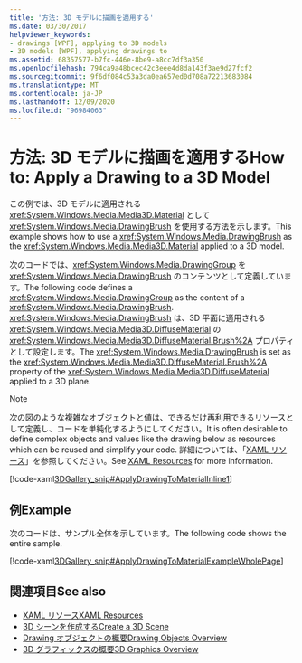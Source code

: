 ```yaml
---
title: '方法: 3D モデルに描画を適用する'
ms.date: 03/30/2017
helpviewer_keywords:
- drawings [WPF], applying to 3D models
- 3D models [WPF], applying drawings to
ms.assetid: 68357577-b7fc-446e-8be9-a8cc7df3a350
ms.openlocfilehash: 794ca9a48bcec42c3eee4d8da143f3ae9d27fcf2
ms.sourcegitcommit: 9f6df084c53a3da0ea657ed0d708a72213683084
ms.translationtype: MT
ms.contentlocale: ja-JP
ms.lasthandoff: 12/09/2020
ms.locfileid: "96984063"
---
```

# <a name="how-to-apply-a-drawing-to-a-3d-model"></a><span data-ttu-id="77103-102">方法: 3D モデルに描画を適用する</span><span class="sxs-lookup"><span data-stu-id="77103-102">How to: Apply a Drawing to a 3D Model</span></span>

<span data-ttu-id="77103-103">この例では、3D モデルに適用される <xref:System.Windows.Media.Media3D.Material> として <xref:System.Windows.Media.DrawingBrush> を使用する方法を示します。</span><span class="sxs-lookup"><span data-stu-id="77103-103">This example shows how to use a <xref:System.Windows.Media.DrawingBrush> as the <xref:System.Windows.Media.Media3D.Material> applied to a 3D model.</span></span>

<span data-ttu-id="77103-104">次のコードでは、<xref:System.Windows.Media.DrawingGroup> を <xref:System.Windows.Media.DrawingBrush> のコンテンツとして定義しています。</span><span class="sxs-lookup"><span data-stu-id="77103-104">The following code defines a <xref:System.Windows.Media.DrawingGroup> as the content of a <xref:System.Windows.Media.DrawingBrush>.</span></span>  <span data-ttu-id="77103-105"><xref:System.Windows.Media.DrawingBrush> は、3D 平面に適用される <xref:System.Windows.Media.Media3D.DiffuseMaterial> の <xref:System.Windows.Media.Media3D.DiffuseMaterial.Brush%2A> プロパティとして設定します。</span><span class="sxs-lookup"><span data-stu-id="77103-105">The <xref:System.Windows.Media.DrawingBrush> is set as the <xref:System.Windows.Media.Media3D.DiffuseMaterial.Brush%2A> property of the <xref:System.Windows.Media.Media3D.DiffuseMaterial> applied to a 3D plane.</span></span>

> [!NOTE]
> <span data-ttu-id="77103-106">次の図のような複雑なオブジェクトと値は、できるだけ再利用できるリソースとして定義し、コードを単純化するようにしてください。</span><span class="sxs-lookup"><span data-stu-id="77103-106">It is often desirable to define complex objects and values like the drawing below as resources which can be reused and simplify your code.</span></span> <span data-ttu-id="77103-107">詳細については、「[XAML リソース](/dotnet/desktop-wpf/fundamentals/xaml-resources-define)」を参照してください。</span><span class="sxs-lookup"><span data-stu-id="77103-107">See [XAML Resources](/dotnet/desktop-wpf/fundamentals/xaml-resources-define) for more information.</span></span>

[!code-xaml[3DGallery_snip#ApplyDrawingToMaterialInline1](~/samples/snippets/csharp/VS_Snippets_Wpf/3DGallery_snip/CS/ApplyDrawingToMaterialExample.xaml#applydrawingtomaterialinline1)]

## <a name="example"></a><span data-ttu-id="77103-108">例</span><span class="sxs-lookup"><span data-stu-id="77103-108">Example</span></span>

<span data-ttu-id="77103-109">次のコードは、サンプル全体を示しています。</span><span class="sxs-lookup"><span data-stu-id="77103-109">The following code shows the entire sample.</span></span>

[!code-xaml[3DGallery_snip#ApplyDrawingToMaterialExampleWholePage](~/samples/snippets/csharp/VS_Snippets_Wpf/3DGallery_snip/CS/ApplyDrawingToMaterialExample.xaml#applydrawingtomaterialexamplewholepage)]

## <a name="see-also"></a><span data-ttu-id="77103-110">関連項目</span><span class="sxs-lookup"><span data-stu-id="77103-110">See also</span></span>

- [<span data-ttu-id="77103-111">XAML リソース</span><span class="sxs-lookup"><span data-stu-id="77103-111">XAML Resources</span></span>](/dotnet/desktop-wpf/fundamentals/xaml-resources-define)
- [<span data-ttu-id="77103-112">3D シーンを作成する</span><span class="sxs-lookup"><span data-stu-id="77103-112">Create a 3D Scene</span></span>](how-to-create-a-3-d-scene.md)
- [<span data-ttu-id="77103-113">Drawing オブジェクトの概要</span><span class="sxs-lookup"><span data-stu-id="77103-113">Drawing Objects Overview</span></span>](drawing-objects-overview.md)
- [<span data-ttu-id="77103-114">3D グラフィックスの概要</span><span class="sxs-lookup"><span data-stu-id="77103-114">3D Graphics Overview</span></span>](3-d-graphics-overview.md)

